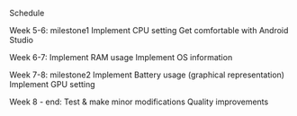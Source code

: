 Schedule

Week 5-6: milestone1
    Implement CPU setting
    Get comfortable with Android Studio

Week 6-7:
    Implement RAM usage
    Implement OS information

Week 7-8: milestone2
    Implement Battery usage (graphical representation)
    Implement GPU setting

Week 8 - end:
    Test & make minor modifications
    Quality improvements
